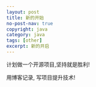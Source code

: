 ```yaml
---
layout: post
title: 新的开始
no-post-nav: true
copyright: java
category: java
tags: [other]
excerpt: 新的开启
---
```


计划做一个开源项目,坚持就是胜利!

用博客记录,
写项目提升技术!